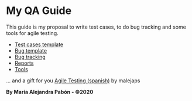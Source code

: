 # My QA Guide
This guide is my proposal to write test cases, to do bug tracking and some tools for agile testing.

- [Test cases template](https://github.com/malejaps/my_QA_guide/blob/main/TestCases/test-case-template.md)
- [Bug template](https://github.com/malejaps/my_QA_guide/blob/main/BugTracking/bug-template.md)
- [Bug tracking](https://github.com/malejaps/my_QA_guide/blob/main/BugTracking/bug-tracking.md) 
- [Reports](https://github.com/malejaps/my_QA_guide/blob/main/Reports/qa-metrics.md)
- [Tools](https://github.com/malejaps/my_QA_guide/tree/main/Tools)

... and a gift for you [Agile Testing (spanish)](https://slides.com/malejap/pruebas-agiles-univalle/) by malejaps 

**By Maria Alejandra Pabón - ©2020**
